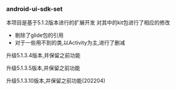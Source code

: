### android-ui-sdk-set

本项目是基于5.1.2版本进行的扩展开发
对其中的kit包进行了相应的修改
- 剔除了glide包的引用
- 对于一些用不到的类,以Activity为主,进行了删减


升级5.1.3.4版本,并保留之前功能

升级5.1.3.5版本,并保留之前功能

升级5.1.3.10版本,并保留之前功能(202204)


